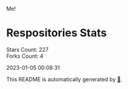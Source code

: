 Me!

# Respositories Stats
Stars Count: 227  
Forks Count: 4

2023-01-05 00:08:31  

This README is automatically generated by [🐰](https://github.com/rnitta/rnitta).
